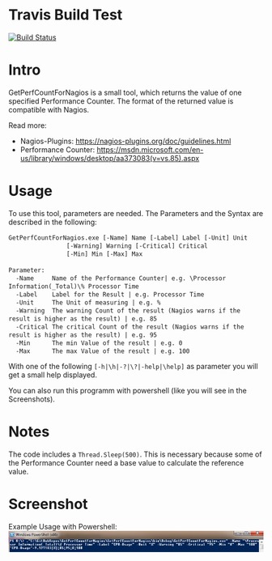 # Travis Build Test
[![Build Status](https://travis-ci.org/dhcgn/GetPerfCountForNagios.svg?branch=master)](https://travis-ci.org/dhcgn/GetPerfCountForNagios)

# Intro

GetPerfCountForNagios is a small tool, which returns the value of one specified Performance Counter.
The format of the returned value is compatible with Nagios.

Read more:
- Nagios-Plugins: https://nagios-plugins.org/doc/guidelines.html
- Performance Counter: https://msdn.microsoft.com/en-us/library/windows/desktop/aa373083(v=vs.85).aspx

# Usage
To use this tool, parameters are needed. The Parameters and the Syntax are described in the following:

````
GetPerfCountForNagios.exe [-Name] Name [-Label] Label [-Unit] Unit 
			  	[-Warning] Warning [-Critical] Critical 
			  	[-Min] Min [-Max] Max

Parameter:
  -Name		Name of the Performance Counter| e.g. \Processor Information(_Total)\% Processor Time
  -Label	Label for the Result | e.g. Processor Time
  -Unit		The Unit of measuring | e.g. %
  -Warning	The warning Count of the result (Nagios warns if the result is higher as the result) | e.g. 85
  -Critical	The critical Count of the result (Nagios warns if the result is higher as the result) | e.g. 95
  -Min		The min Value of the result | e.g. 0
  -Max		The max Value of the result | e.g. 100
````

With one of the following ````[-h|\h|-?|\?|-help|\help]```` as parameter you will get a small help displayed.

You can also run this programm with powershell (like you will see in the Screenshots).

# Notes
The code includes a ````Thread.Sleep(500)````. This is necessary because some of the Performance Counter need a base value to calculate the reference value.

# Screenshot
Example Usage with Powershell:
![alt tag](https://github.com/dhcgn/GetPerfCountForNagios/blob/master/Documentation/Example_use_PS.png)
